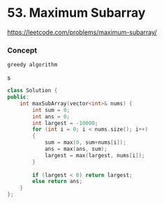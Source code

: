 # 53. Maximum Subarray

https://leetcode.com/problems/maximum-subarray/

### Concept
```
greedy algorithm

```

s
``` cpp
class Solution {
public:
    int maxSubArray(vector<int>& nums) {
        int sum = 0;
        int ans = 0;
        int largest = -10000;
        for (int i = 0; i < nums.size(); i++)
        {
            sum = max(0, sum+nums[i]);
            ans = max(ans, sum);
            largest = max(largest, nums[i]);
        }
        
        if (largest < 0) return largest;
        else return ans;
    }
};
```

